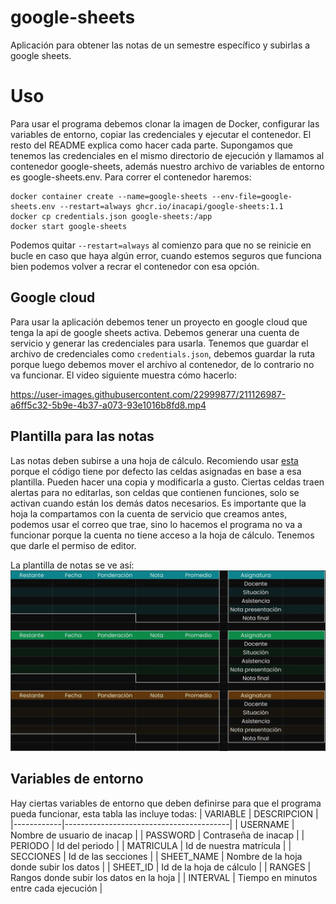 # google-sheets
Aplicación para obtener las notas de un semestre específico y subirlas a google
sheets.

# Uso
Para usar el programa debemos clonar la imagen de Docker, configurar las variables
de entorno, copiar las credenciales y ejecutar el contenedor. El resto del README
explica como hacer cada parte. Supongamos que tenemos las credenciales en el mismo
directorio de ejecución y llamamos al contenedor google-sheets, además nuestro
archivo de variables de entorno es google-sheets.env. Para correr el contenedor
haremos:

```
docker container create --name=google-sheets --env-file=google-sheets.env --restart=always ghcr.io/inacapi/google-sheets:1.1
docker cp credentials.json google-sheets:/app
docker start google-sheets
```

Podemos quitar `--restart=always` al comienzo para que no se reinicie en bucle en
caso que haya algún error, cuando estemos seguros que funciona bien podemos volver
a recrar el contenedor con esa opción.

## Google cloud
Para usar la aplicación debemos tener un proyecto en google cloud que tenga la
api de google sheets activa. Debemos generar una cuenta de servicio y generar
las credenciales para usarla. Tenemos que guardar el archivo de credenciales
como `credentials.json`, debemos guardar la ruta porque luego debemos mover el
archivo al contenedor, de lo contrario no va funcionar. El video siguiente
muestra cómo hacerlo:

https://user-images.githubusercontent.com/22999877/211126987-a6ff5c32-5b9e-4b37-a073-93e1016b8fd8.mp4

## Plantilla para las notas
Las notas deben subirse a una hoja de cálculo. Recomiendo usar
[esta](https://docs.google.com/spreadsheets/d/1d-Msd7tkd-620jALFpxMG8eG5GTKe-sj1XTuVdxJTRE)
porque el código tiene por defecto las celdas asignadas en base a esa
plantilla. Pueden hacer una copia y modificarla a gusto. Ciertas celdas traen
alertas para no editarlas, son celdas que contienen funciones, solo se activan
cuando están los demás datos necesarios. Es importante que la hoja la
compartamos con la cuenta de servicio que creamos antes, podemos usar el correo
que trae, sino lo hacemos el programa no va a funcionar porque la cuenta no
tiene acceso a la hoja de cálculo. Tenemos que darle el permiso de editor.

La plantilla de notas se ve así:
![Google Sheets](assets/Sheet.jpeg)

## Variables de entorno
Hay ciertas variables de entorno que deben definirse para que el programa pueda
funcionar, esta tabla las incluye todas:
| VARIABLE   | DESCRIPCION                             |
|------------|-----------------------------------------|
| USERNAME   | Nombre de usuario de inacap             |
| PASSWORD   | Contraseña de inacap                    |
| PERIODO    | Id del periodo                          |
| MATRICULA  | Id de nuestra matrícula                 |
| SECCIONES  | Id de las secciones                     |
| SHEET_NAME | Nombre de la hoja donde subir los datos |
| SHEET_ID   | Id de la hoja de cálculo                |
| RANGES     | Rangos donde subir los datos en la hoja |
| INTERVAL   | Tiempo en minutos entre cada ejecución  |
